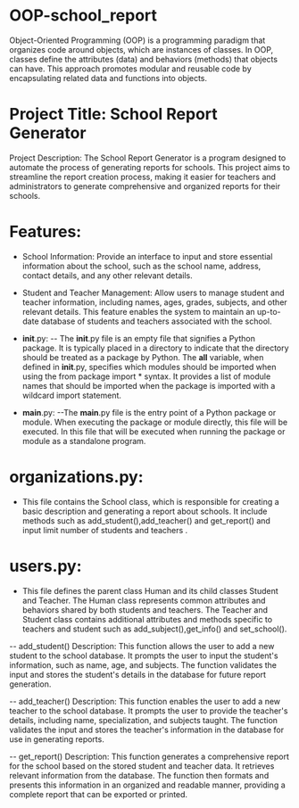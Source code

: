 # OOP-school_report
Object-Oriented Programming (OOP) is a programming paradigm that organizes code around objects, which are instances of classes. In OOP, classes define the attributes (data) and behaviors (methods) that objects can have. This approach promotes modular and reusable code by encapsulating related data and functions into objects.

# Project Title: School Report Generator

Project Description:
The School Report Generator is a program designed to automate the process of generating reports for schools. This project aims to streamline the report creation process, making it easier for teachers and administrators to generate comprehensive and organized reports for their schools.

# Features:

- School Information: Provide an interface to input and store essential information about the school, such as the school name, address, contact details, and any other relevant details.

- Student and Teacher Management: Allow users to manage student and teacher information, including names, ages, grades, subjects, and other relevant details. This feature enables the system to maintain an up-to-date database of students and teachers associated with the school.

- __init__.py:
-- The __init__.py file is an empty file that signifies a Python package. It is typically placed in a directory to indicate that the directory should be treated as a package by Python.
The __all__ variable, when defined in __init__.py, specifies which modules should be imported when using the from package import * syntax. It provides a list of module names that should be imported when the package is imported with a wildcard import statement.

- __main__.py:
--The __main__.py file is the entry point of a Python package or module. When executing the package or module directly, this file will be executed. In this file that will be executed when running the package or module as a standalone program.

# organizations.py:
- This file contains the School class, which is responsible for creating a basic description and generating a report about schools. It include methods such as add_student(),add_teacher() and get_report() and input limit number of students and teachers .

# users.py:
- This file defines the parent class Human and its child classes Student and Teacher.
The Human class represents common attributes and behaviors shared by both students and teachers.
The Teacher and Student class contains additional attributes and methods specific to teachers and student such as add_subject(),get_info() and set_school().

-- add_student()
Description: This function allows the user to add a new student to the school database. It prompts the user to input the student's information, such as name, age, and subjects. The function validates the input and stores the student's details in the database for future report generation.

-- add_teacher()
Description: This function enables the user to add a new teacher to the school database. It prompts the user to provide the teacher's details, including name, specialization, and subjects taught. The function validates the input and stores the teacher's information in the database for use in generating reports.

-- get_report()
Description: This function generates a comprehensive report for the school based on the stored student and teacher data. It retrieves relevant information from the database. The function then formats and presents this information in an organized and readable manner, providing a complete report that can be exported or printed.

